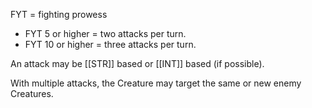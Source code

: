 FYT = fighting prowess 
   - FYT 5 or higher = two attacks per turn. 
   - FYT 10 or higher = three attacks per turn. 

An attack may be [[STR]] based or [[INT]] based (if possible). 

With multiple attacks, the Creature may target the same or new enemy Creatures.